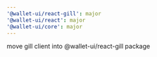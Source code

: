 ```yaml
---
'@wallet-ui/react-gill': major
'@wallet-ui/react': major
'@wallet-ui/core': major
---
```


move gill client into @wallet-ui/react-gill package
